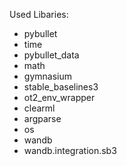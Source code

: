 Used Libaries:

- pybullet
- time
- pybullet_data
- math
- gymnasium
- stable_baselines3
- ot2_env_wrapper
- clearml
- argparse
- os
- wandb
- wandb.integration.sb3